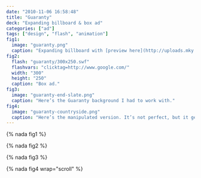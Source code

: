 ```yaml
---
date: "2010-11-06 16:58:48"
title: "Guaranty"
deck: "Expanding billboard & box ad"
categories: ["ad"]
tags: ["design", "flash", "animation"]
fig1:
  image: "guaranty.png"
  caption: "Expanding billboard with [preview here](http://uploads.mky.io/guaranty/)."
fig2:
  flash: "guaranty/300x250.swf"
  flashvars: "clicktag=http://www.google.com/"
  width: "300"
  height: "250"
  caption: "Box ad."
fig3:
  image: "guaranty-end-slate.png"
  caption: "Here’s the Guaranty background I had to work with."
fig4:
  image: "guaranty-countryside.png"
  caption: "Here’s the manipulated version. It’s not perfect, but it gets the job done. Thank goodness I purchased a small Wacom tablet for work!"
---
```


{% nada fig1 %}

{% nada fig2 %}

{% nada fig3 %}

{% nada fig4 wrap="scroll" %}
